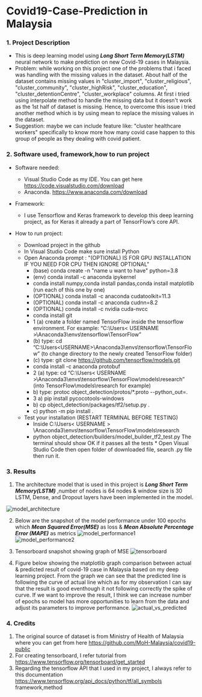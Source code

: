 # Covid19-Case-Prediction in Malaysia

### 1. Project Description
  * This is deep learning model using **_Long Short Term Memory(LSTM)_** neural
network to make prediction on new Covid-19 cases in Malaysia.
  * Problem: while working on this project one of the problems that i faced was handling with the missing values in the dataset. About half of the dataset contains missing values in "cluster_import", "cluster_religious", "cluster_community", "cluster_highRisk", "cluster_education", "cluster_detentionCentre", "cluster_workplace" columns. At first i tried using interpolate method to handle the missing data but it doesn't work as the 1st half of dataset is missing. Hence, to overcome this issue i tried another method which is by using mean to replace the missing values in the dataset.
  * Suggestion: maybe we can include feature like: "cluster healthcare workers" specifically to know more how many covid case happen to this group of people as they dealing with covid patient.  

### 2. Software used, framework,how to run project
   * Software needed:
     * Visual Studio Code as my IDE. You can get here https://code.visualstudio.com/download
     * Anaconda. https://www.anaconda.com/download

   * Framework:
     * I use Tensorflow and Keras framework to develop this deep learning project, as for Keras it already a part of TensorFlow’s core API.
   
   * How to run project:
     * Download project in the github
     * In Visual Studio Code make sure install Python
     * Open Anaconda prompt : "(OPTIONAL) IS FOR GPU INSTALLATION IF YOU NEED FOR CPU THEN IGNORE OPTIONAL"
        * (base) conda create -n "name u want to have" python=3.8
        * (env) conda install -c anaconda ipykernel
        * conda install numpy,conda install pandas,conda install matplotlib (run each of this one by one)
        * (OPTIONAL) conda install -c anaconda cudatoolkit=11.3
        * (OPTIONAL) conda install -c anaconda cudnn=8.2
        * (OPTIONAL) conda install -c nvidia cuda-nvcc
        * conda install git
        * 1 (a) create a folder named TensorFlow inside the tensorflow environment. For example: “C:\Users\< USERNAME >\Anaconda3\envs\tensorflow\TensorFlow”
        * (b) type: cd “C:\Users\<USERNAME>\Anaconda3\envs\tensorflow\TensorFlow” (to change directory to the newly created TensorFlow folder) 
        * (c) type: git clone https://github.com/tensorflow/models.git
        * conda install -c anaconda protobuf
        * 2 (a) type: cd “C:\Users\< USERNAME >\Anaconda3\envs\tensorflow\TensorFlow\models\research” (into TensorFlow\models\research for example)
        * b) type: protoc object_detection/protos/*.proto --python_out=.
        * 3 a) pip install pycocotools-windows
        * b) cp object_detection/packages/tf2/setup.py .
        * c) python -m pip install .
      * Test your installation (RESTART TERMINAL BEFORE TESTING)  
         * Inside C:\Users\< USERNAME > \Anaconda3\envs\tensorflow\TensorFlow\models\research
         * python object_detection/builders/model_builder_tf2_test.py The terminal should show OK if it passes all the tests
    * Open Visual Studio Code then open folder of downloaded file, search .py file then run it.

 
 
### 3. Results
1. The architecture model that is used in this project is **_Long Short Term Memory(LSTM)_** ,number of nodes is 64 nodes & window size is 30 LSTM, Dense, and Dropout layers have been implemented in the
model.

![model_architecture](https://github.com/dalila28/covid19-case-prediction/assets/135775153/a4e6edad-6be8-4bc9-b954-9bd18c550acb)


2. Below are the snapshot of the model performance under 100 epochs which **_Mean Squared Error(MSE)_** as loss & **_Mean Absolute Percentage Error (MAPE)_** as metrics
![model_performance1](https://github.com/dalila28/covid19-case-prediction/assets/135775153/90e47889-be52-4773-8119-a2bfc4915d0a)
![model_performance2](https://github.com/dalila28/covid19-case-prediction/assets/135775153/60274f15-60d8-4dc4-8818-e5f24ac688be)

3. Tensorboard snapshot showing graph of MSE
![tensorboard](https://github.com/dalila28/covid19-case-prediction/assets/135775153/43f140ac-c979-42e4-b436-66d4be2d1b0d)


4. Figure below showing the matplotlib graph comparison between actual & predicted result of covid-19 case in Malaysia based on my deep learning project. From the graph we can see that the predicted line is following the curve of actual line which as for my observation I can say that the result is good eventhough it not following correctly the spike of curve. If we want to improve the result, I think we can increase number of epochs so model has more opportunities to learn from the data and adjust its parameters to improve performance.
![actual_vs_predicted](https://github.com/dalila28/covid19-case-prediction/assets/135775153/b3da4626-c7c0-4a57-837c-b2e6221da0b2)


### 4. Credits
1. The original source of dataset is from Ministry of Health of Malaysia where you can get from here https://github.com/MoH-Malaysia/covid19-public
2. For creating tensorboard, I refer tutorial from https://www.tensorflow.org/tensorboard/get_started
3. Regarding the tensorflow API that I used in my project, I always refer to this documentation https://www.tensorflow.org/api_docs/python/tf/all_symbols
framework,method
